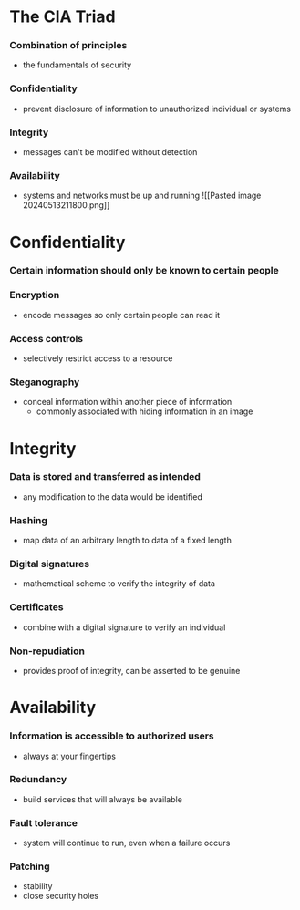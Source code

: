 # The CIA Triad
### Combination of principles
- the fundamentals of security
### Confidentiality
- prevent disclosure of information to unauthorized individual or systems
### Integrity
- messages can't be modified without detection
### Availability
- systems and networks must be up and running
![[Pasted image 20240513211800.png]]
# Confidentiality
### Certain information should only be known to certain people
### Encryption
- encode messages so only certain people can read it
### Access controls
- selectively restrict access to a resource
### Steganography
- conceal information within another piece of information
	- commonly associated with hiding information in an image
# Integrity
### Data is stored and transferred as intended
- any modification to the data would be identified
### Hashing
- map data of an arbitrary length to data of a fixed length
### Digital signatures
- mathematical scheme to verify the integrity of data
### Certificates
- combine with a digital signature to verify an individual
### Non-repudiation
- provides proof of integrity, can be asserted to be genuine
# Availability
### Information is accessible to authorized users
- always at your fingertips
### Redundancy
- build services that will always be available
### Fault tolerance
- system will continue to run, even when a failure occurs
### Patching
- stability
- close security holes
